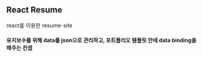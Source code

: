 ## React Resume 
react를 이용한 resume-site

#### 유지보수를 위해 data를 json으로 관리하고, 포트폴리오 템플릿 안에 data binding을 해주는 컨셉

